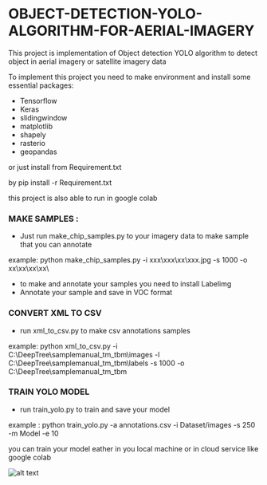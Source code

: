 # OBJECT-DETECTION-YOLO-ALGORITHM-FOR-AERIAL-IMAGERY
This project is implementation of Object detection YOLO algorithm to detect object in aerial imagery or satellite imagery data

To implement this project you need to make environment and install some essential packages:
- Tensorflow
- Keras
- slidingwindow
- matplotlib
- shapely
- rasterio
- geopandas

or just install from Requirement.txt 

by pip install -r Requirement.txt

this project is also able to run in google colab



### MAKE SAMPLES :
- Just run make_chip_samples.py to your imagery data to make sample that you can annotate

example: python make_chip_samples.py -i xxx\xxx\xx\xxx.jpg -s 1000 -o xx\xx\xx\xx\

- to make and annotate your samples you need to install Labelimg
- Annotate your sample and save in VOC format


### CONVERT XML TO CSV

- run xml_to_csv.py to make csv annotations samples


example: python xml_to_csv.py -i C:\DeepTree\samplemanual_tm_tbm\images -l C:\DeepTree\samplemanual_tm_tbm\labels -s 1000 -o C:\DeepTree\samplemanual_tm_tbm



### TRAIN YOLO MODEL

- run train_yolo.py to train and save your model

example : python train_yolo.py -a annotations.csv -i Dataset/images -s 250 -m Model -e 10

you can train your model eather in you local machine or in cloud service like google colab

![alt text](https://github.com/SandiRizqi/OBJECT-DETECTION-YOLO-ALGORITHM-FOR-AERIAL-IMAGERY_FROM-SCRATCH/tree/main/Model/train_colab.png?raw=true)
